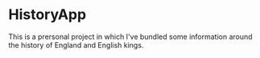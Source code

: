 # HistoryApp

This is a prersonal project in which I've bundled some information around the history of England and English kings.
